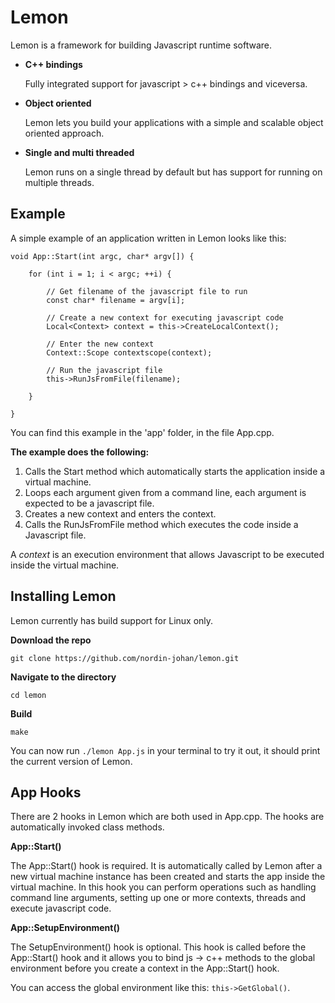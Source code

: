# Lemon
Lemon is a framework for building Javascript runtime software.

* __C++ bindings__

	Fully integrated support for javascript > c++ bindings and viceversa.

* __Object oriented__

	Lemon lets you build your applications with a simple and scalable object oriented approach.

* __Single and multi threaded__
	
	Lemon runs on a single thread by default but has support for running on multiple threads.

## Example

A simple example of an application written in Lemon looks like this:

```
void App::Start(int argc, char* argv[]) {

	for (int i = 1; i < argc; ++i) {

		// Get filename of the javascript file to run
		const char* filename = argv[i];

		// Create a new context for executing javascript code
		Local<Context> context = this->CreateLocalContext();

		// Enter the new context
		Context::Scope contextscope(context);

		// Run the javascript file
		this->RunJsFromFile(filename);

	}

}
```

You can find this example in the 'app' folder, in the file App.cpp.

__The example does the following:__
1. Calls the Start method which automatically starts the application inside a virtual machine.
2. Loops each argument given from a command line, each argument is expected to be a javascript file.
3. Creates a new context and enters the context.
4. Calls the RunJsFromFile method which executes the code inside a Javascript file.

A _context_ is an execution environment that allows Javascript to be executed inside the virtual machine.
	
## Installing Lemon

Lemon currently has build support for Linux only.

__Download the repo__

``` git clone https://github.com/nordin-johan/lemon.git ```

__Navigate to the directory__

```cd lemon```

__Build__

```make```

You can now run ```./lemon App.js``` in your terminal to try it out, it should print the current version of Lemon.

## App Hooks

There are 2 hooks in Lemon which are both used in App.cpp. The hooks are automatically invoked class methods.

__App::Start()__

The App::Start() hook is required. It is automatically called by Lemon after a new virtual machine instance has been created and starts the app inside the virtual machine. In this hook you can perform operations such as handling command line arguments, setting up one or more contexts, threads and execute javascript code.

__App::SetupEnvironment()__

The SetupEnvironment() hook is optional. This hook is called before the App::Start() hook and it allows you to bind js -> c++ methods to the global environment before you create a context in the App::Start() hook.

You can access the global environment like this: ```this->GetGlobal()```. 

